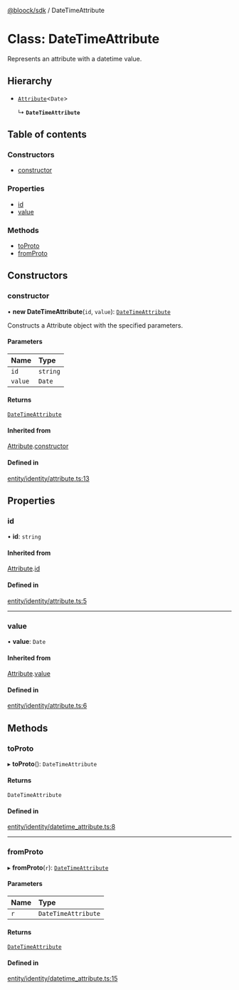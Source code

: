 [@bloock/sdk](../index.md) / DateTimeAttribute

# Class: DateTimeAttribute

Represents an attribute with a datetime value.

## Hierarchy

- [`Attribute`](Attribute.md)\<`Date`\>

  ↳ **`DateTimeAttribute`**

## Table of contents

### Constructors

- [constructor](DateTimeAttribute.md#constructor)

### Properties

- [id](DateTimeAttribute.md#id)
- [value](DateTimeAttribute.md#value)

### Methods

- [toProto](DateTimeAttribute.md#toproto)
- [fromProto](DateTimeAttribute.md#fromproto)

## Constructors

### constructor

• **new DateTimeAttribute**(`id`, `value`): [`DateTimeAttribute`](DateTimeAttribute.md)

Constructs a Attribute object with the specified parameters.

#### Parameters

| Name | Type |
| :------ | :------ |
| `id` | `string` |
| `value` | `Date` |

#### Returns

[`DateTimeAttribute`](DateTimeAttribute.md)

#### Inherited from

[Attribute](Attribute.md).[constructor](Attribute.md#constructor)

#### Defined in

[entity/identity/attribute.ts:13](https://github.com/bloock/bloock-sdk/blob/82af4b7/languages/js/src/entity/identity/attribute.ts#L13)

## Properties

### id

• **id**: `string`

#### Inherited from

[Attribute](Attribute.md).[id](Attribute.md#id)

#### Defined in

[entity/identity/attribute.ts:5](https://github.com/bloock/bloock-sdk/blob/82af4b7/languages/js/src/entity/identity/attribute.ts#L5)

___

### value

• **value**: `Date`

#### Inherited from

[Attribute](Attribute.md).[value](Attribute.md#value)

#### Defined in

[entity/identity/attribute.ts:6](https://github.com/bloock/bloock-sdk/blob/82af4b7/languages/js/src/entity/identity/attribute.ts#L6)

## Methods

### toProto

▸ **toProto**(): `DateTimeAttribute`

#### Returns

`DateTimeAttribute`

#### Defined in

[entity/identity/datetime_attribute.ts:8](https://github.com/bloock/bloock-sdk/blob/82af4b7/languages/js/src/entity/identity/datetime_attribute.ts#L8)

___

### fromProto

▸ **fromProto**(`r`): [`DateTimeAttribute`](DateTimeAttribute.md)

#### Parameters

| Name | Type |
| :------ | :------ |
| `r` | `DateTimeAttribute` |

#### Returns

[`DateTimeAttribute`](DateTimeAttribute.md)

#### Defined in

[entity/identity/datetime_attribute.ts:15](https://github.com/bloock/bloock-sdk/blob/82af4b7/languages/js/src/entity/identity/datetime_attribute.ts#L15)

